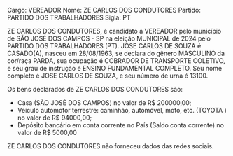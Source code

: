 Cargo: VEREADOR
Nome: ZE CARLOS DOS CONDUTORES
Partido: PARTIDO DOS TRABALHADORES
Sigla: PT

ZE CARLOS DOS CONDUTORES, é candidato a VEREADOR pelo município de SÃO JOSÉ DOS CAMPOS - SP na eleição MUNICIPAL de 2024 pelo PARTIDO DOS TRABALHADORES (PT).
JOSE CARLOS DE SOUZA é CASADO(A), nasceu em 28/08/1963, se declara do gênero MASCULINO da cor/raça PARDA, sua ocupação é COBRADOR DE TRANSPORTE COLETIVO, e seu grau de instrução é ENSINO FUNDAMENTAL COMPLETO.
Seu nome completo é JOSE CARLOS DE SOUZA, e seu número de urna é 13100.

Os bens declarados de ZE CARLOS DOS CONDUTORES são: 
- Casa (SÃO JOSÉ DOS CAMPOS) no valor de R$ 200000,00;
- Veículo automotor terrestre: caminhão, automóvel, moto, etc. (TOYOTA ) no valor de R$ 94000,00;
- Depósito bancário em conta corrente no País (Saldo conta corrente) no valor de R$ 5000,00

ZE CARLOS DOS CONDUTORES não forneceu dados das redes sociais.